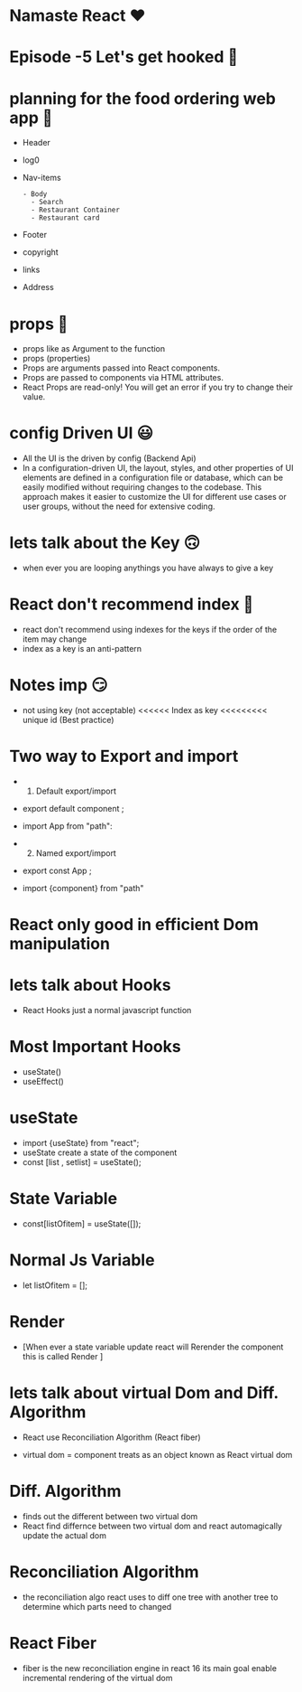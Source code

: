 # Namaste React ❤️

# Episode -5 Let's get hooked 🚀

# planning for the food ordering web app 🍴

- Header
- log0
- Nav-items

      - Body
        - Search
        - Restaurant Container
        - Restaurant card

- Footer
- copyright
- links
- Address

# props 🧡

- props like as Argument to the function
- props (properties)
- Props are arguments passed into React components.
- Props are passed to components via HTML attributes.
- React Props are read-only! You will get an error if you try to change their value.

# config Driven UI 😃

- All the UI is the driven by config (Backend Api)
- In a configuration-driven UI, the layout, styles, and other properties of UI elements are defined in a configuration file or database, which can be easily modified without requiring changes to the codebase. This approach makes it easier to customize the UI for different use cases or user groups, without the need for extensive coding.

# lets talk about the Key 🙃

- when ever you are looping anythings you have always to give a key

# React don't recommend index 🤢

- react don't recommend using indexes for the keys if the order of the item may change
- index as a key is an anti-pattern

# Notes imp 😏

- not using key (not acceptable) <<<<<< Index as key <<<<<<<<< unique id (Best practice)

# Two way to Export and import

- 1. Default export/import

- export default component ;
- import App from "path":

- 2. Named export/import

- export const App ;
- import {component} from "path"

# React only good in efficient Dom manipulation

# lets talk about Hooks

- React Hooks just a normal javascript function

# Most Important Hooks

- useState()
- useEffect()

# useState

- import {useState} from "react";
- useState create a state of the component
- const [list , setlist] = useState();

# State Variable

- const[listOfitem] = useState([]);

# Normal Js Variable

- let listOfitem = [];

# Render

- [When ever a state variable update react will Rerender the component this is called Render ]

# lets talk about virtual Dom and Diff. Algorithm

- React use Reconciliation Algorithm (React fiber)

- virtual dom = component treats as an object known as React virtual dom

# Diff. Algorithm

- finds out the different between two virtual dom
- React find differnce between two virtual dom and react automagically update the actual dom

# Reconciliation Algorithm

- the reconciliation algo react uses to diff one tree with another tree to determine which parts need to changed

# React Fiber

- fiber is the new reconciliation engine in react 16 its main goal enable incremental rendering of the virtual dom
